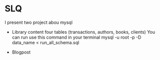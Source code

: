 # SLQ

I present two project abou mysql 

- Library content four tables  (transactions, authors, books, clients) 
  You can run use this command in your terminal
     mysql -u root -p -D data_name < run_all_schema.sql 
  
- Blogpost 

